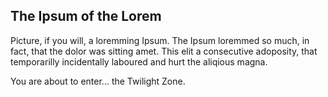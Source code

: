 ---
---

## The Ipsum of the Lorem
Picture, if you will, a loremming Ipsum. The Ipsum loremmed so much, in fact, that the dolor was sitting amet. This elit a consecutive adoposity, that temporarilly incidentally laboured and hurt the aliqious magna.

You are about to enter... the Twilight Zone.